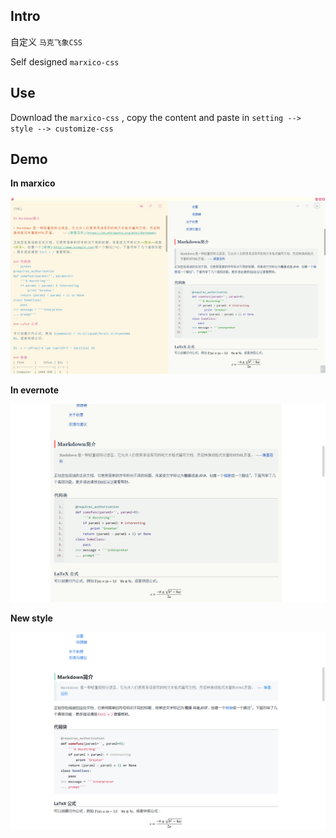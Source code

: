 ## Intro

自定义 `马克飞象CSS`

Self designed `marxico-css`



## Use

Download the `marxico-css` , copy the content and paste in `setting --> style --> customize-css`



## Demo

**In marxico**

![](https://raw.githubusercontent.com/Holmeyoung/marxico-css/master/demo.png)



**In evernote**

![](https://raw.githubusercontent.com/Holmeyoung/marxico-css/master/in_evernote.png)



**New style**

![](https://raw.githubusercontent.com/Holmeyoung/marxico-css/master/new_style.png)